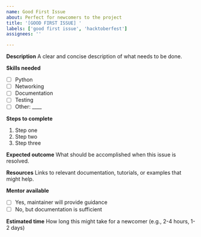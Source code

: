 ```yaml
---
name: Good First Issue
about: Perfect for newcomers to the project
title: '[GOOD FIRST ISSUE] '
labels: ['good first issue', 'hacktoberfest']
assignees: ''

---
```


**Description**
A clear and concise description of what needs to be done.

**Skills needed**
- [ ] Python
- [ ] Networking
- [ ] Documentation
- [ ] Testing
- [ ] Other: ____

**Steps to complete**
1. Step one
2. Step two
3. Step three

**Expected outcome**
What should be accomplished when this issue is resolved.

**Resources**
Links to relevant documentation, tutorials, or examples that might help.

**Mentor available**
- [ ] Yes, maintainer will provide guidance
- [ ] No, but documentation is sufficient

**Estimated time**
How long this might take for a newcomer (e.g., 2-4 hours, 1-2 days)